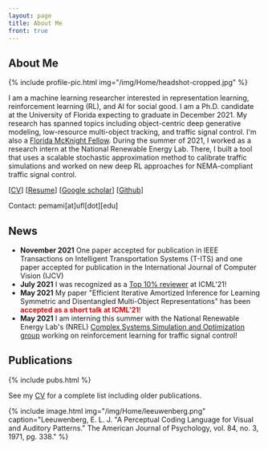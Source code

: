 ```yaml
---
layout: page
title: About Me
front: true
---
```



## About Me

{%
    include profile-pic.html
    img="/img/Home/headshot-cropped.jpg"
%}

I am a machine learning researcher interested in representation learning, reinforcement learning (RL), and AI for social good. I am a Ph.D. candidate at the University of Florida expecting to graduate in December 2021. My research has spanned topics including object-centric deep generative modeling, low-resource multi-object tracking, and traffic signal control. I'm also a [Florida McKnight Fellow](http://fefonline.org/mdf.html). During the summer of 2021, I worked as a research intern at the National Renewable Energy Lab. There, I built a tool that uses a scalable stochastic approximation method to calibrate traffic simulations and worked on new deep RL approaches for NEMA-compliant traffic signal control.

[[CV](pdfs/cv.pdf)] [[Resume](pdfs/resume.pdf)] [[Google scholar](https://scholar.google.com/citations?user=WSU6_r0AAAAJ&hl=en)] [[Github](https://github.com/pemami4911)]

Contact: pemami[at]ufl[dot][edu]


## News

* **November 2021** One paper accepted for publication in IEEE Transactions on Intelligent Transportation Systems (T-ITS) and one paper accepted for publication in the International Journal of Computer Vision (IJCV)
* **July 2021** I was recognized as a [Top 10% reviewer](https://icml.cc/Conferences/2021/Reviewers) at ICML'21!
* **May 2021** My paper "Efficient Iterative Amortized Inference for Learning Symmetric and Disentangled Multi-Object Representations" has been <span style="color:red">**accepted as a short talk at ICML'21**</span>! 
* **May 2021** I am interning this summer with the National Renewable Energy Lab's (NREL) [Complex Systems Simulation and Optimization group](https://www.nrel.gov/computational-science/complex-systems-simulation-optimization.html) working on reinforcement learning for traffic signal control!


## Publications

{%
    include pubs.html
%}

See my [CV](pdfs/cv.pdf) for a complete list including older publications.

{%
    include image.html
    img="/img/Home/leeuwenberg.png"
    caption="Leeuwenberg, E. L. J. \"A Perceptual Coding Language for Visual and Auditory Patterns.\" The American Journal of Psychology, vol. 84, no. 3, 1971, pg. 338."
%}
